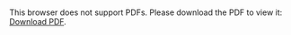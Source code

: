 <object data="christ-in-song/CIS1908pdfs/463.pdf" type="application/pdf" width="100%" height="1024px">
    <embed src="christ-in-song/CIS1908pdfs/463.pdf">
        <p>This browser does not support PDFs. Please download the PDF to view it: <a href="christ-in-song/CIS1908pdfs/463.pdf">Download PDF</a>.</p>
    </embed>
</object>
